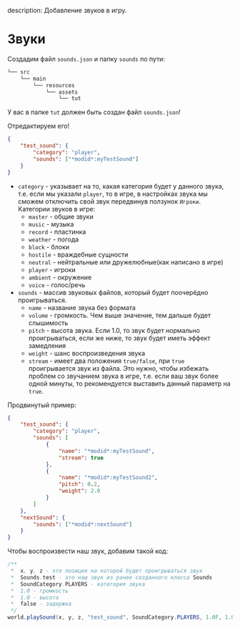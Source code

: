 description: Добавление звуков в игру.

# Звуки

Создадим файл `sounds.json` и папку `sounds` по пути:
```md
└── src    
    └── main
        └── resources
            └── assets
                └── tut
```
У вас в папке `tut` должен быть создан файл `sounds.json`!

Отредактируем его!
```json
{
    "test_sound": {
        "category": "player",
        "sounds": ["*modid*:myTestSound"]
    }
}
```
* `category` - указывает на то, какая категория будет у данного звука, т.е. если мы указали `player`, то в игре, в настройках звука мы сможем отключить свой звук передвинув ползунок `Игроки`. Категории звуков в игре:
    - `master` - общие звуки
    - `music` - музыка
    - `record` - пластинка
    - `weather` - погода
    - `block` - блоки
    - `hostile` - враждебные сущности
    - `neutral` - нейтральные или дружелюбные(как написано в игре)
    - `player` - игроки
    - `ambient` - окружение
    - `voice` - голос/речь
* `sounds` - массив звуковых файлов, который будет поочерёдно проигрываться.
    - `name` - название звука без формата
    - `volume` - громкость. Чем выше значение, тем дальше будет слышимость
    - `pitch` - высота звука. Если 1.0, то звук будет нормально проигрываться, если же ниже, то звук будет иметь эффект замедления
    - `weight` - шанс воспроизведения звука
    - `stream` - имеет два положения `true/false`, при `true` проигрывается звук из файла. Это нужно, чтобы избежать проблем со звучанием звука в игре, т.е. если ваш звук более одной минуты, то рекомендуется выставить данный параметр на `true`.

Продвинутый пример:
```json
{
    "test_sound": {
        "category": "player",
        "sounds": [
            {
                "name": "*modid*:myTestSound",
                "stream": true
            },
            {
                "name": "*modid*:myTestSound2",
                "pitch": 0.2,
                "weight": 2.0
            }
        ]
    },
    "nextSound": {
        "sounds": ["*modid*:nextSound"]
    }
}
```

Чтобы воспроизвести наш звук, добавим такой код:
```java
/**
 *  x, y, z - это позиция на которой будет проигрываться звук
 *  Sounds.test - это наш звук из ранее созданного класса Sounds
 *  SoundCategory.PLAYERS - категория звука
 *  1.0 - громкость
 *  1.0 - высота
 *  false - задержка
 */
world.playSound(x, y, z, "test_sound", SoundCategory.PLAYERS, 1.0F, 1.0F, false)
```